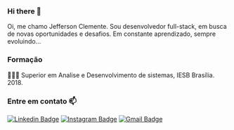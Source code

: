 ### Hi there 👋

 Oi, me chamo Jefferson Clemente. Sou desenvolvedor full-stack, em busca de novas oportunidades e desafios. Em constante aprendizado, sempre evoluindo...

### Formação
👨🏼‍🏫  Superior em Analise e Desenvolvimento de sistemas, IESB Brasília. 2018.

### Entre em contato 📫

[![Linkedin Badge](https://img.shields.io/badge/-LinkedIn-blue?style=flat-square&logo=Linkedin&logoColor=white&link=https://www.linkedin.com/in/jefferson-c-silva-aa1b7b1a9/)](https://www.linkedin.com/in/jefferson-c-silva-aa1b7b1a9/)
[![Instagram Badge](https://img.shields.io/badge/-Instagram-1ca0f1?style=flat-square&labelColor=1ca0f1&logo=instagram&logoColor=white&link=https://www.instagram.com/jeffreyy_30/)](https://www.instagram.com/jeffreyy_30/)
[![Gmail Badge](https://img.shields.io/badge/-Gmail-ff0000?style=flat-square&labelColor=ff0000&logo=gmail&logoColor=white&link=mailto:jeffersonts00@gmail.com)](mailto:jeffersonts00@gmail.com)
<!--
**Jefferson00/Jefferson00** is a ✨ _special_ ✨ repository because its `README.md` (this file) appears on your GitHub profile.

Here are some ideas to get you started:

- 🔭 I’m currently working on ...
- 🌱 I’m currently learning ...
- 👯 I’m looking to collaborate on ...
- 🤔 I’m looking for help with ...
- 💬 Ask me about ...
- 📫 How to reach me: ...
- 😄 Pronouns: ...
- ⚡ Fun fact: ...
-->
